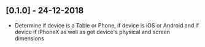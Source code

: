 ## [0.1.0] - 24-12-2018

* Determine if device is a Table or Phone, if device is iOS or Android and if device if iPhoneX as well as get device's physical and screen dimensions
